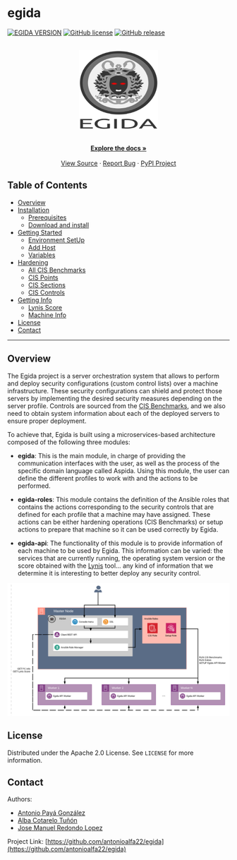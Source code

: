 # egida

<!-- PROJECT SHIELDS -->
[![EGIDA VERSION](https://img.shields.io/badge/egida-v1.0.0-blue?style=for-the-badge&logo=ansible&color=ff69b4)](https://github.com/antonioalfa22/egida)
[![GitHub license](https://img.shields.io/badge/license-Apache-blue?style=for-the-badge)](https://github.com/antonioalfa22/egida/blob/master/LICENSE)
[![GitHub release](https://img.shields.io/badge/release-v.1.0.0-yellowgreen?style=for-the-badge)](https://github.com/antonioalfa22/egida/releases)

<!-- PROJECT LOGO -->

<br />
<div align="center">
  <a href="https://github.com/antonioalfa22/egida">
    <img src="img/logo.svg" alt="Logo" width="180" height="180">
  </a>

  <p align="center">
    <br />
    <a href="https://antonioalfa22.github.io/egida"><strong>Explore the docs »</strong></a>
    <br />
    <br />
    <a href="https://github.com/antonioalfa22/egida">View Source</a>
    ·
    <a href="https://github.com/antonioalfa22/egida/issues">Report Bug</a>
    ·
    <a href="https://pypi.org/project/egida">PyPI Project</a>
  </p>
</div>

<!-- TABLE OF CONTENTS -->
## Table of Contents

* [Overview](#overview)
* [Installation](https://antonioalfa22.github.io/egida/#installation)
  * [Prerequisites](https://antonioalfa22.github.io/egida/#prerequisites)
  * [Download and install](https://antonioalfa22.github.io/egida/#download-and-install)
* [Getting Started](https://antonioalfa22.github.io/egida/#getting-started)
  * [Environment SetUp](https://antonioalfa22.github.io/egida/#environment-setup)
  * [Add Host](https://antonioalfa22.github.io/egida/#add-host)
  * [Variables](https://antonioalfa22.github.io/egida/#variables)
* [Hardening](https://antonioalfa22.github.io/egida/#hardening)
  * [All CIS Benchmarks](https://antonioalfa22.github.io/egida/#all-cis-benchmarks)
  * [CIS Points](https://antonioalfa22.github.io/egida/#cis-points)
  * [CIS Sections](https://antonioalfa22.github.io/egida/#cis-sections)
  * [CIS Controls](https://antonioalfa22.github.io/egida/#cis-controls)
* [Getting Info](https://antonioalfa22.github.io/egida/#getting-info)
  * [Lynis Score](https://antonioalfa22.github.io/egida/#lynis-score)
  * [Machine Info](https://antonioalfa22.github.io/egida/#machine-info)
* [License](#license)
* [Contact](#contact)

<!-- Overview -->
---
## Overview

The Egida project is a server orchestration system that allows to perform and deploy security configurations 
(custom control lists) over a machine infrastructure. These security configurations can shield and protect those 
servers by implementing the desired security measures depending on the server profile. Controls are sourced from the 
[CIS Benchmarks](https://www.cisecurity.org/cis-benchmarks/), and we also need to obtain system information about each 
of the deployed servers to ensure proper deployment.

To achieve that, Egida is built using a microservices-based architecture composed of the following three modules:


- **egida**: This is the main module, in charge of providing the communication interfaces with the user, as well as the 
         process of the specific domain language called Aspida. Using this module, the user can define 
         the different profiles to work with and the actions to be performed.
         
- **egida-roles**: This module contains the definition of the Ansible roles that contains the actions corresponding to 
        the security controls that are defined for each profile that a machine may have assigned. These actions can be 
        either hardening operations (CIS Benchmarks) or setup actions to prepare that machine so it can be 
        used correctly by Egida.
        
- **egida-api**: The functionality of this module is to provide information of each machine to be used by Egida. 
        This information can be varied: the services that are currently running, the operating system version or the 
        score obtained with the [Lynis](https://cisofy.com/lynis/) tool… any kind of information that we determine it is 
        interesting to better deploy any security control. 


![Egida Network](img/esquema.png)

<!-- LICENSE -->
## License

Distributed under the Apache 2.0 License. See `LICENSE` for more information.

<!-- CONTACT -->
## Contact

Authors:

* [Antonio Payá González](https://antoniopg.tk)
* [Alba Cotarelo Tuñón](https://antoniopg.tk)
* [Jose Manuel Redondo Lopez](http://orcid.org/0000-0002-0939-0186)

Project Link: [https://github.com/antonioalfa22/egida](https://github.com/antonioalfa22/egida)
